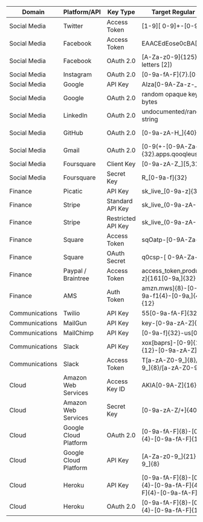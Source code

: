 | Domain         	| Platform/API          	| Key Type           	| Target Regular Expression                                                   	| Source                                                                           	|
|----------------	|-----------------------	|--------------------	|-----------------------------------------------------------------------------	|----------------------------------------------------------------------------------	|
| Social Media   	| Twitter               	| Access Token       	| [1-9][ 0-9]+-[0-9a-zA-Z]{40}                                                	|                                                                                  	|
| Social Media   	| Facebook              	| Access Token       	| EAACEdEose0cBA[0-9A-Za-z]+                                                  	|                                                                                  	|
| Social Media   	| Facebook              	| OAuth 2.0          	| [A-Za-z0-9]{125} (counting letters [2])                                     	| https://developers.facebook.com/docs/facebook-login/access-tokens/            \| 	|
| Social Media   	| Instagram             	| OAuth 2.0          	| [0-9a-fA-F]{7}\.[0-9a-fA-F]{32}                                             	| https://www.instagram.com/developer/authentication/                              	|
| Social Media   	| Google                	| API Key            	| AIza[0-9A-Za-z-_]{35}                                                       	|                                                                                  	|
| Social Media   	| Google                	| OAuth 2.0          	| random opaque key up to 256 bytes                                           	| https://developers.google.com/identity/protocols/OAuth2                          	|
| Social Media   	| LinkedIn              	| OAuth 2.0          	| undocumented/random opaque string                                           	| https://developer.linkedin.com/docs/v2/oauth2-client-credentials-flow#        \| 	|
| Social Media   	| GitHub                	| OAuth 2.0          	| [0-9a-zA-H_]{40}                                                             	| https://developer.github.com/apps/building-oauth-apps/authorizing-oauth-apps/    	|
| Social Media   	| Gmail                 	| OAuth 2.0          	| [0-9(+-[0-9A-Za-z_]{32}\.apps\.qooqleusercontent\.com                       	|                                                                                  	|
| Social Media   	| Foursquare            	| Client Key         	| [0-9a-zA-Z_][5,31]                                                          	|                                                                                  	|
| Social Media   	| Foursquare            	| Secret Key         	| R_[0-9a-f]{32}                                                              	|                                                                                  	|
| Finance        	| Picatic               	| API Key            	| sk_live_[0-9a-z]{32}                                                        	|                                                                                  	|
| Finance        	| Stripe                	| Standard API Key   	| sk_live_(0-9a-zA-Z]{24}                                                     	|                                                                                  	|
| Finance        	| Stripe                	| Restricted API Key 	| sk_live_(0-9a-zA-Z]{24}                                                     	|                                                                                  	|
| Finance        	| Square                	| Access Token       	| sqOatp-[0-9A-Za-z\-_]{22}                                                   	|                                                                                  	|
| Finance        	| Square                	| OAuth Secret       	| q0csp-[ 0-9A-Za-z\-_]{43}                                                   	|                                                                                  	|
| Finance        	| Paypal / Braintree    	| Access Token       	| access_token\,production\$[0-9a-z]{161[0-9a,]{32}                           	|                                                                                  	|
| Finance        	| AMS                   	| Auth Token         	| amzn\.mws\]{8}-[0-9a-f]{4}-10-9a-f1{4}-[0-9a,]{4}-[0-9a-f]{12}              	|                                                                                  	|
| Communications 	| Twilio                	| API Key            	| 55[0-9a-fA-F]{32}                                                           	|                                                                                  	|
| Communications 	| MailGun               	| API Key            	| key-[0-9a-zA-Z]{32}                                                         	|                                                                                  	|
| Communications 	| MailChimp             	| API Key            	| [0-9a-f]{32}-us[0-9]{1,2}                                                   	|                                                                                  	|
| Communications 	| Slack                 	| API Key            	| xox[baprs]-[0-9]{12}-[0-9]{12}-[0-9a-zA-Z]{24}                                    	|                                                                                  	|
| Communications 	| Slack                 	| Access Token            	| T[a-zA-Z0-9_]{8}/B[a-zA-Z0-9_]{8}/[a-zA-Z0-9_]{24}                                    	| https://hooks.slack.com/services/T[a-zA-Z0-9_]{8}/B[a-zA-Z0-9_]{8}/[a-zA-Z0-9_]{24} |
| Cloud          	| Amazon Web Services   	| Access Key ID      	| AKIA[0-9A-Z]{16}                                                            	|                                                                                  	|
| Cloud          	| Amazon Web Services   	| Secret Key         	| [0-9a-zA-Z/+]{40}                                                           	|                                                                                  	|
| Cloud          	| Google Cloud Platform 	| OAuth 2.0          	| [0-9a-fA-F]{8}-[0-9a-fA-F]{4}-[0-9a-fA-F]{12}                               	|                                                                                  	|
| Cloud          	| Google Cloud Platform 	| API Key            	| [A-Za-z0-9_]{21}--[A-Za-z0-9_]{8}                                           	|                                                                                  	|
| Cloud          	| Heroku                	| API Key            	| [0-9a-fA-F]{8}-[0-9a-fA-F]{4}-[0-9a-fA-F]{4}-[0-9a-fA-F]{4}-[0-9a-fA-F]{12} 	| https://devcenter.heroku.com/articles/platform-api-quickstart                    	|
| Cloud          	| Heroku                	| OAuth 2.0          	| [0-9a-fA-F]{8}-[0-9a-fA-F]{4}-[0-9a-fA-F]{12}                               	|                                                                                  	|
